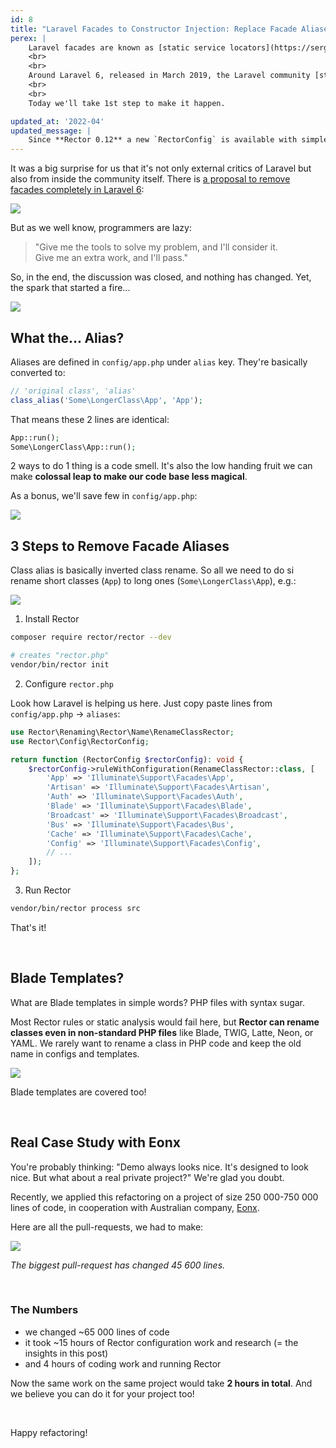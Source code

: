 ```yaml
---
id: 8
title: "Laravel Facades to Constructor Injection: Replace Facade Aliases with Full Classes in 2 hours"
perex: |
    Laravel facades are known as [static service locators](https://sergeyzhuk.me/2016/05/27/laravel-facades/). The idea is get any service anywhere, which comes very handy for project bootstrapping.
    <br>
    <br>
    Around Laravel 6, released in March 2019, the Laravel community [started](https://stackoverflow.com/questions/49138428/avoid-laravel-facade-on-controller) [moving away](https://github.com/laravel/ideas/issues/1508) [from](https://programmingarehard.com/2014/01/11/stop-using-facades.html/) [facades](https://www.freecodecamp.org/news/moving-away-from-magic-or-why-i-dont-want-to-use-laravel-anymore-2ce098c979bd/#facades) towards **clearly typed constructor injection**.
    <br>
    <br>
    Today we'll take 1st step to make it happen.

updated_at: '2022-04'
updated_message: |
    Since **Rector 0.12** a new `RectorConfig` is available with simpler and easier to use config methods.
---
```


It was a big surprise for us that it's not only external critics of Laravel but also from inside the community itself.
There is [a proposal to remove facades completely in Laravel 6](https://github.com/laravel/ideas/issues/1508):

<img src="/assets/images/blog/2020/laravel-facades-6.png" class="img-thumbnail">

<br>

But as we well know, programmers are lazy:

<blockquote class="blockquote mt-5 mb-5 text-center">
    "Give me the tools to solve my problem, and I'll consider it.
    <br>
    Give me an extra work, and I'll pass."
</blockquote>

So, in the end, the discussion was closed, and nothing has changed. Yet, the spark that started a fire...

<img src="/assets/images/blog/2020/laravel-remove-class-alias.png" class="img-thumbnail">


## What the... Alias?

Aliases are defined in `config/app.php` under `alias` key. They're basically converted to:

```php
// 'original class', 'alias'
class_alias('Some\LongerClass\App', 'App');
```

That means these 2 lines are identical:

```php
App::run();
Some\LongerClass\App::run();
```

2 ways to do 1 thing is a code smell. It's also the low handing fruit we can make **colossal leap to make our code base less magical**.

As a bonus, we'll save few in `config/app.php`:

<img src="/assets/images/blog/2020/laravel-facades-alias-drop.png" class="img-thumbnail">

## 3 Steps to Remove Facade Aliases

Class alias is basically inverted class rename. So all we need to do si rename short classes (`App`) to long ones (`Some\LongerClass\App`), e.g.:

<img src="/assets/images/blog/2020/laravel-fqn.png" class="img-thumbnail mb-3">

1. Install Rector

```bash
composer require rector/rector --dev

# creates "rector.php"
vendor/bin/rector init
```

2. Configure `rector.php`

Look how Laravel is helping us here. Just copy paste lines from `config/app.php` → `aliases`:

```php
use Rector\Renaming\Rector\Name\RenameClassRector;
use Rector\Config\RectorConfig;

return function (RectorConfig $rectorConfig): void {
    $rectorConfig->ruleWithConfiguration(RenameClassRector::class, [
        'App' => 'Illuminate\Support\Facades\App',
        'Artisan' => 'Illuminate\Support\Facades\Artisan',
        'Auth' => 'Illuminate\Support\Facades\Auth',
        'Blade' => 'Illuminate\Support\Facades\Blade',
        'Broadcast' => 'Illuminate\Support\Facades\Broadcast',
        'Bus' => 'Illuminate\Support\Facades\Bus',
        'Cache' => 'Illuminate\Support\Facades\Cache',
        'Config' => 'Illuminate\Support\Facades\Config',
        // ...
    ]);
};
```

3. Run Rector

```bash
vendor/bin/rector process src
```

That's it!

<br>

## Blade Templates?

What are Blade templates in simple words? PHP files with syntax sugar.

Most Rector rules or static analysis would fail here, but **Rector can rename classes even in non-standard PHP files** like Blade, TWIG, Latte, Neon, or YAML. We rarely want to rename a class in PHP code and keep the old name in configs and templates.

<img src="/assets/images/blog/2020/laravel-facades-alias-blade.png" class="img-thumbnail mb-3">

Blade templates are covered too!

<br>


## Real Case Study with Eonx

You're probably thinking: "Demo always looks nice. It's designed to look nice. But what about a real private project?"
We're glad you doubt.

Recently, we applied this refactoring on a project of size 250 000-750 000 lines of code, in cooperation with Australian company, [Eonx](https://eonx.com/).

Here are all the pull-requests, we had to make:

<img src="/assets/images/blog/2020/laravel-facades-2-days-work.png" class="img-thumbnail">

<em>The biggest pull-request has changed 45 600 lines.</em>

<br>

### The Numbers

- we changed ~65 000 lines of code
- it took ~15 hours of Rector configuration work and research (= the insights in this post)
- and 4 hours of coding work and running Rector

Now the same work on the same project would take **2 hours in total**. And we believe you can do it for your project too!

<br>

Happy refactoring!
